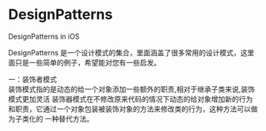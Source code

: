 # DesignPatterns
DesignPatterns in iOS

DesignPatterns 是一个设计模式的集合，里面涵盖了很多常用的设计模式，这里面只是一些简单的例子，希望能对您有一些启发。

一：装饰者模式   
   装饰模式指的是动态的给一个对象添加一些额外的职责,相对于继承子类来说,装饰模式更加灵活
   装饰器模式在不修改原来代码的情况下动态的给对象增加新的行为和职责，它通过一个对象包装被装饰对象的方法来修改类的行为，这种方法可以做为子类化的
   一种替代方法。


